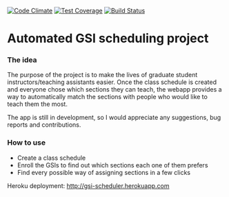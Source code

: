 [![Code Climate](https://codeclimate.com/github/lenazh/scheduler/badges/gpa.svg)](https://codeclimate.com/github/lenazh/scheduler)
[![Test Coverage](https://codeclimate.com/github/lenazh/scheduler/badges/coverage.svg)](https://codeclimate.com/github/lenazh/scheduler/coverage)
[![Build Status](https://travis-ci.org/lenazh/scheduler.svg?branch=courses)](https://travis-ci.org/lenazh/scheduler)


# Automated GSI scheduling project
### The idea

The purpose of the project is to make the lives of graduate student instructors/teaching assistants easier.
Once the class schedule is created and everyone chose which sections they can teach, the webapp provides a way to automatically match the sections with people who would like to teach them the most.

The app is still in development, so I would appreciate any suggestions, bug reports and contributions.

### How to use

  - Create a class schedule
  - Enroll the GSIs to find out which sections each one of them prefers
  - Find every possible way of assigning sections in a few clicks

Heroku deployment: http://gsi-scheduler.herokuapp.com
